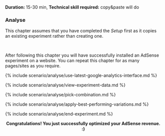 **Duration:** <span class="label success">15-30 min</span>, **Technical skill required:** <span class="label success">copy&paste will do</span>

<div class="alert-message block-message info">
<h3>Analyse</h3>
<p>This chapter assumes that you have completed the <em>Setup</em> first as it copies an existing experiment rather than creating one.</p>
<br />
<p>After following this chapter you will have successfully installed an AdSense experiment on a website. You can repeat this chapter for as many pages/sites as you require.</p>
</div>

{% include scenario/analyse/use-latest-google-analytics-interface.md %}

{% include scenario/analyse/view-experiment-data.md %}

{% include scenario/analyse/pick-combination.md %}

{% include scenario/analyse/apply-best-performing-variations.md %}

{% include scenario/analyse/end-experiment.md %}

<div class="alert-message block-message info">
  <p style="text-align:center"><strong>Congratulations! You just successfully optimized your AdSense revenue. :)</strong></p>
</div>
